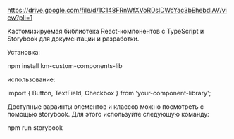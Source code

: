 https://drive.google.com/file/d/1C148FRnWfXVoRDslDWcYac3bEhebdIAV/view?pli=1

Кастомизируемая библиотека React-компонентов с TypeScript и Storybook для документации и разработки.

Установка:

npm install km-custom-components-lib

использование:

import { Button, TextField, Checkbox } from 'your-component-library';

Доступные вараинты элементов и классов можно посмотреть с помощью storybook.
Для этого используйте следующую команду:

npm run storybook
